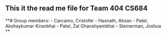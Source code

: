 ## This it the read me file for Team 404 CS684
**# Group members:
    - Carcamo, Cristofer
    - Hasnath, Ahsan
    - Patel, Akshaykumar Kiranbhai
    - Patel, Zal Ghanshyambhai
    - Steinerman, Joshua
**